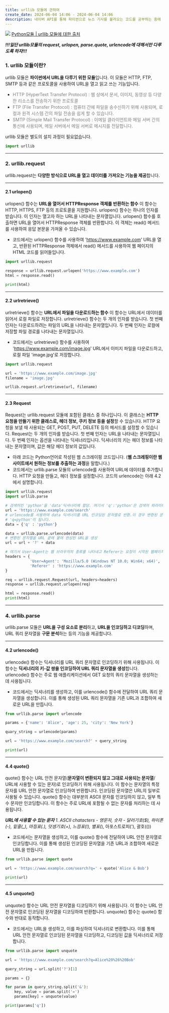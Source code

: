 ```yaml
---
title: urllib 모듈에 관하여
create_date: 2024-06-04 14:06 - 2024-06-04 14:06
description: 네이버 API를 통해 파이썬으로 뉴스 기사를 불러오는 코드를 공부하는 중에 urllib모듈에 관하여 궁금하여 공부하고자 정리해봄!!!
---
```

![](https://imgur.com/INp5Ud8.png)
[Python모듈 | urllib 모듈에 대한 출처](https://ctkim.tistory.com/entry/%ED%8C%8C%EC%9D%B4%EC%8D%AC-urllib-%EB%AA%A8%EB%93%88)

***!!!일단 urllib모듈의 request, urlopen, parse.quote, urlencode에 대해서만 다루도록 하자!!!***

### 1. urllib 모듈이란?

urllib 모듈은 **파이썬에서 URL을 다루기 위한 모듈**입니다.
이 모듈은 HTTP, FTP, SMTP 등과 같은 프로토콜을 사용하여 URL을 열고 읽고 쓰는 기능입니다.
- <span style="color:gray"> HTTP (HyperText Transfer Protocol) : 웹 상에서 문서, 이미지, 동영상 등 다양한 리소스를 전송하기 위한 프로토콜 </span>
- <span style="color:gray"> FTP (File Transfer Protocol) : 컴퓨터 간에 파일을 송수신하기 위해 사용되며, 로컬과 원격 시스템 간의 파일 전송을 쉽게 할 수 있습니다. </span>
- <span style="color:gray"> SMTP (Simple Mail Transfer Protocol) : 이메일 클라이언트와 메일 서버 간의 통신에 사용되며, 메일 서버에서 메일 서버로 메시지를 전달합니다. </span>

urllib 모듈은 별도의 설치 과정이 필요없습니다. 
```python
import urllib
```


---
### 2. urllib.request

urllib.request는 **다양한 방식으로 URL을 열고 데이터를 가져오는 기능을 제공**합니다.


---
#### 2.1 urlopen()

urlopen() 함수는 **URL을 열어서 HTTPResponse 객체를 반환하는 함수**
이 함수는 HTTP, HTTPS, FTP 등의 프로토콜을 지원합니다.
urlopen() 함수는 하나의 인자를 받습니다. 이 인자는 열고자 하는 URL을 나타내는 문자열입니다. 
urlopen() 함수를 호출하면 URL을 열어서 HTTPResponse 객체를 반환합니다. 이 객체는 read() 메서드를 사용하여 응답 본문을 가져올 수 있습니다.

- 코드에서는 urlopen() 함수를 사용하여 'https://www.example.com' URL을 열고, 반환된 HTTPResponse 객체에서 read() 메서드를 사용하여 웹 페이지의 HTML 코드를 읽어들입니다.
```python
import urllib.request

response = urllib.request.urlopen('https://www.example.com')
html = response.read()

print(html)
```


---
#### 2.2 urlretrieve()

urlretrieve() 함수는 **URL에서 파일을 다운로드하는 함수**
이 함수는 URL에서 데이터를 읽어서 로컬 파일로 저장합니다.
urlretrieve() 함수는 두 개의 인자를 받습니다. 첫 번째 인자는 다운로드하려는 파일의 URL을 나타내는 문자열입니다. 두 번째 인자는 로컬에 저장할 파일 경로를 나타내는 문자열입니다.

- 코드에서는 urlretrieve() 함수를 사용하여 'https://www.example.com/image.jpg' URL에서 이미지 파일을 다운로드하고, 로컬 파일 'image.jpg'로 저장합니다.
```python
import urllib.request

url = 'https://www.example.com/image.jpg'
filename = 'image.jpg'

urllib.request.urlretrieve(url, filename)
```


---
#### 2.3 Request

Request는 urllib.request 모듈에 포함된 클래스 중 하나입니다. 이 클래스는 **HTTP 요청을 만들기 위한 클래스로, 헤더 정보, 쿠키 정보 등을 설정**할 수 있습니다. HTTP 요청을 보낼 때 사용되는 GET, POST, PUT, DELETE 등의 메서드를 설정할 수 있습니다. Request는 두 개의 인자를 받습니다. 첫 번째 인자는 URL을 나타내는 문자열입니다. 두 번째 인자는 옵션을 나타내는 딕셔너리입니다. 딕셔너리의 키는 헤더 정보를 나타내는 문자열이며, 값은 해당 헤더 정보의 값입니다.

- 아래 코드는 Python언어로 작성된 웹 스크레이핑 코드입니다. (**웹 스크레핑이란 웹사이트에서 원하는 정보를 추출하는 과정**을 말합니다.)
- 코드에서는 urllib.parse 모듈의 urlencode를 사용하여 URL에 데이터를 추가합니다. HTTP 요청을 만들고, 헤더 정보를 설정합니다. 코드의 urlencode는 아래 4.2에서 설명합니다.
```python
import urllib.request
import urllib.parse

# 검색어인 'python'을 'data'딕셔너리에 할당. 여기서 'q':'python'은 검색어 파라미터를 나타냄
url = 'https://www.example.com/search'
# urlencode를 사용하여 data 딕셔너리를 URL 인코딩된 문자열로 반환.이 경우 변환된 문자열은 
# 'q=python'이 됩니다.
data = {'q' : 'python'}

data = urllib.parse.urlencode(data)
# 변환된 문자열을 URL 끝에 붙여 완성된 URL을 생성
url = url + '?' + data

# 여기서 User-Agent는 웹 브라우저의 종류를 나타내고 Referer는 요청이 시작된 웹페이지의 URL을 나타냄
headers = {
		   'User=Agent': 'Mozilla/5.0 (Windows NT 10.0; Win64; x64)',
		   'Referer' : 'https://www.example.com'
}

req = urllib.request.Request(url, headers=headers)
response = urllib.request.urlopen(req)

html = response.read()
print(html)
```


---
### 4. urllib.parse

urllib.parse 모듈은 **URL을 구성 요소로 분리**하고, **URL을 인코딩하고 디코딩**하며, URL 쿼리 문자열을 **구문 분석**하는 등의 기능을 제공합니다.


---
#### 4.2 urlencode()

urlencode() 함수는 딕셔너리를 URL 쿼리 문자열로 인코딩하기 위해 사용됩니다. 이 함수는 **딕셔너리의 키-값 쌍을 인코딩하여 URL 쿼리 문자열을 생성**합니다. urlencode() 함수는 주로 웹 애플리케이션에서 GET 요청의 쿼리 문자열을 생성하는 데 사용됩니다.

- 코드에서는 딕셔너리를 생성하고, 이를 urlencode() 함수에 전달하여 URL 쿼리 문자열을 생성합니다. 이를 통해 생성된 URL 쿼리 문자열을 기존 URL과 조합하여 새로운 URL을 만듭니다.
```python
from urllib.parse import urlencode

params = {'name': 'Alice', 'age': 25, 'city': 'New York'}

quary_string = urlencode(params)

url = 'https://www.example.com/search?' + query_string

print(url)
```


---
#### 4.4 quote()

quote() 함수는 URL 안전 문자열(**문자열이 변환되지 않고 그대로 사용되는 문자열**/ URL에 사용할 수 있는 문자)로 인코딩하기 위해 사용됩니다. 이 함수는 문자열의 특정 문자를 URL 안전 문자열로 인코딩하여 반환합니다. 인코딩된 문자열은 URL의 일부로 사용될 수 있습니다. quote() 함수는 대부분의 ASCII 문자를 인코딩하지 않고, 일부 특수 문자만 인코딩합니다. 이 함수는 주로 URL에 포함될 수 없는 문자를 처리하는 데 사용됩니다.

***URL에 사용할 수 있는 문자***
	*1. ASCII chatacters
		- 영문자, 숫자
		- 달러기호($), 하이폰(-), 밑줄(_), 마침표(.), 덧셈기호(+), 느낌표(!), 별표(*), 아포스트로피('), 괄호(())

- 코드에서는 문자열을 생성하고, 이를 quote() 함수에 전달하여 URL 안전 문자열로 인코딩합니다. 이를 통해 생성된 인코딩된 문자열을 기존 URL과 조합하여 새로운 URL을 만듭니다.
```python
from urllib.parse import quote

url = 'https://www.example.com/search?q=' + quote('Alice & Bob')

print(url)
```


---
#### 4.5 unquote()

unquote() 함수는 URL 안전 문자열을 디코딩하기 위해 사용됩니다. 이 함수는 URL 안전 문자열로 인코딩된 문자열을 디코딩하여 반환합니다. unquote() 함수는 quote() 함수와 반대로 동작합니다.

- 코드에서는 URL을 생성하고, 이를 파싱하여 딕셔너리로 변환합니다. 이를 통해 URL 안전 문자열로 인코딩된 문자열을 디코딩하고, 디코딩된 값을 딕셔너리로 저장합니다.
```python
from urllib.parse import unquote

url = 'https://www.example.com/search?q=Alice%20%26%20Bob'

query_string = url.split('?')[1]

params = {}

for param in query_string.split('&'):
	key, value = param.split('=')
	params[key] = unquote(value)

print(params['q'])
```